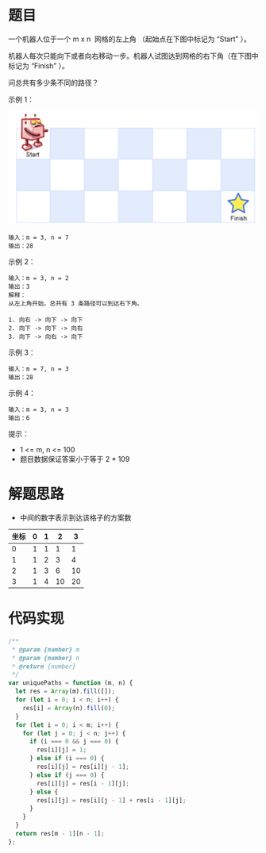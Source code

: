 # 题目

一个机器人位于一个 m x n  网格的左上角 （起始点在下图中标记为 “Start” ）。

机器人每次只能向下或者向右移动一步。机器人试图达到网格的右下角（在下图中标记为 “Finish” ）。

问总共有多少条不同的路径？

示例 1：

![62-1](./image/62-1.png)

```
输入：m = 3, n = 7
输出：28
```

示例 2：

```
输入：m = 3, n = 2
输出：3
解释：
从左上角开始，总共有 3 条路径可以到达右下角。

1. 向右 -> 向下 -> 向下
2. 向下 -> 向下 -> 向右
3. 向下 -> 向右 -> 向下
```

示例 3：

```
输入：m = 7, n = 3
输出：28
```

示例 4：

```
输入：m = 3, n = 3
输出：6
```

提示：

- 1 <= m, n <= 100
- 题目数据保证答案小于等于 2 \* 109

# 解题思路

- 中间的数字表示到达该格子的方案数

| 坐标 | 0   | 1   | 2   | 3   |
| ---- | --- | --- | --- | --- |
| 0    | 1   | 1   | 1   | 1   |
| 1    | 1   | 2   | 3   | 4   |
| 2    | 1   | 3   | 6   | 10  |
| 3    | 1   | 4   | 10  | 20  |

# 代码实现

```javascript
/**
 * @param {number} m
 * @param {number} n
 * @return {number}
 */
var uniquePaths = function (m, n) {
  let res = Array(m).fill([]);
  for (let i = 0; i < n; i++) {
    res[i] = Array(n).fill(0);
  }
  for (let i = 0; i < m; i++) {
    for (let j = 0; j < n; j++) {
      if (i === 0 && j === 0) {
        res[i][j] = 1;
      } else if (i === 0) {
        res[i][j] = res[i][j - 1];
      } else if (j === 0) {
        res[i][j] = res[i - 1][j];
      } else {
        res[i][j] = res[i][j - 1] + res[i - 1][j];
      }
    }
  }
  return res[m - 1][n - 1];
};
```
